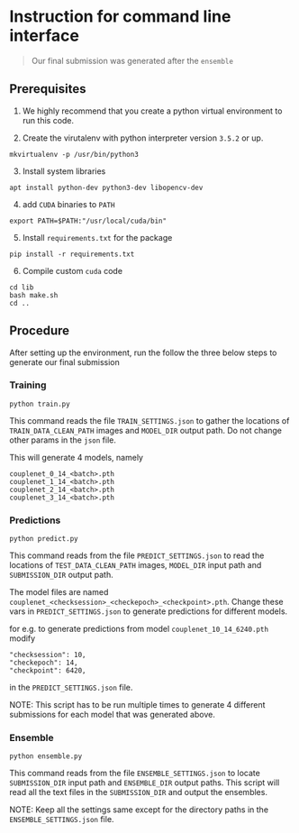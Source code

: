 # Instruction for command line interface

> Our final submission was generated after the `ensemble`

## Prerequisites

1. We highly recommend that you create a python virtual environment to run this code.

2. Create the virutalenv with python interpreter version `3.5.2` or up.

```
mkvirtualenv -p /usr/bin/python3
```

3. Install system libraries

```
apt install python-dev python3-dev libopencv-dev
```

4. add `CUDA` binaries to `PATH`

```
export PATH=$PATH:"/usr/local/cuda/bin"
```

5. Install `requirements.txt` for the package

```
pip install -r requirements.txt
```

6. Compile custom `cuda` code

```
cd lib
bash make.sh
cd ..
```

## Procedure

After setting up the environment, run the follow the three below steps to generate our final submission

### Training

```
python train.py
```

This command reads the file `TRAIN_SETTINGS.json` to gather the locations of `TRAIN_DATA_CLEAN_PATH` images and `MODEL_DIR` output path. Do not change other params in the `json` file.

This will generate 4 models, namely

```
couplenet_0_14_<batch>.pth
couplenet_1_14_<batch>.pth
couplenet_2_14_<batch>.pth
couplenet_3_14_<batch>.pth
```

### Predictions

```
python predict.py
```

This command reads from the file `PREDICT_SETTINGS.json` to read the locations of `TEST_DATA_CLEAN_PATH` images, `MODEL_DIR` input path and `SUBMISSION_DIR` output path.

The model files are named `couplenet_<checksession>_<checkepoch>_<checkpoint>.pth`. Change these vars  in `PREDICT_SETTINGS.json` to generate predictions for different models.

for e.g. to generate predictions from model `couplenet_10_14_6240.pth` modify

```
"checksession": 10,
"checkepoch": 14,
"checkpoint": 6420,
```

in the `PREDICT_SETTINGS.json` file.

NOTE: This script has to be run multiple times to generate 4 different submissions for each model that was generated above.

### Ensemble

```
python ensemble.py
```

This command reads from the file `ENSEMBLE_SETTINGS.json` to locate `SUBMISSION_DIR` input path and `ENSEMBLE_DIR` output paths. This script will read all the text files in the `SUBMISSION_DIR` and output the ensembles.

NOTE: Keep all the settings same except for the directory paths in the `ENSEMBLE_SETTINGS.json` file.
